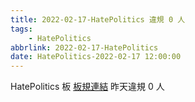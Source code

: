 ```yaml
---
title: 2022-02-17-HatePolitics 違規 0 人
tags:
    - HatePolitics
abbrlink: 2022-02-17-HatePolitics
date: HatePolitics-2022-02-17 12:00:00
---
```

HatePolitics 板 [板規連結](https://www.ptt.cc/bbs/HatePolitics/M.1617115262.A.D60.html)
昨天違規 0 人
